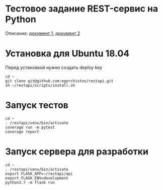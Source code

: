 # Тестовое задание REST-сервис на Python

Описание: [документ 1](https://yadi.sk/i/bE-gmumaIDcPGg), [документ 2](https://yadi.sk/i/dA9umaGbQdMNLw)

# Установка для Ubuntu 18.04

Перед установкой нужно создать deploy key

```shell
cd ~
git clone git@github.com:egorchistov/restapi.git
sh ~/restapi/scripts/install.sh
```

# Запуск тестов

```shell
cd ~
. /restapi/venv/bin/activate
coverage run -m pytest
coverage report
```

# Запуск сервера для разработки

```shell
cd ~
. /restapi/venv/bin/activate
export FLASK_APP=~/restapi/api
export FLASK_ENV=development
python3.7 -m flask run
```
